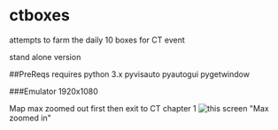 # ctboxes
attempts to farm the daily 10 boxes for CT event

stand alone version

##PreReqs
requires python 3.x
pyvisauto
pyautogui
pygetwindow

###Emulator 1920x1080

Map max zoomed out first then exit to CT chapter 1
![this screen](../master/example.png) "Max zoomed in"
